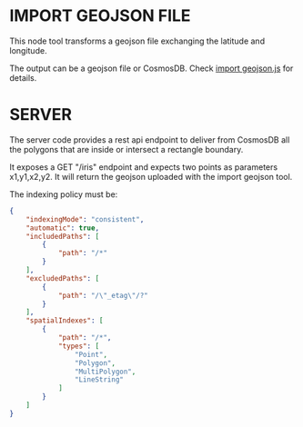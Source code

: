 # IMPORT GEOJSON FILE

This node tool transforms a geojson file exchanging the latitude and longitude.

The output can be a geojson file or CosmosDB. Check [import geojson.js](import%20geojson.js) for details.

# SERVER 

The server code provides a rest api endpoint to deliver from CosmosDB all the polygons that are inside or intersect a rectangle boundary.

It exposes a GET "/iris" endpoint and expects two points as parameters x1,y1,x2,y2. It will return the geojson uploaded with the import geojson tool.

The indexing policy must be:
```json
{
    "indexingMode": "consistent",
    "automatic": true,
    "includedPaths": [
        {
            "path": "/*"
        }
    ],
    "excludedPaths": [
        {
            "path": "/\"_etag\"/?"
        }
    ],
    "spatialIndexes": [
        {
            "path": "/*",
            "types": [
                "Point",
                "Polygon",
                "MultiPolygon",
                "LineString"
            ]
        }
    ]
}
```